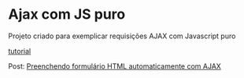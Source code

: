 # Ajax com JS puro
Projeto criado para exemplicar requisições AJAX com Javascript puro

 [tutorial](http://blog.matheuscastiglioni.com.br)

Post: [Preenchendo formulário HTML automaticamente com AJAX](http://blog.matheuscastiglioni.com.br/requisicoes-ajax-com-javascript)
